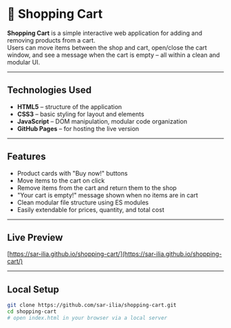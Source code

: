 # 🛒 Shopping Cart

**Shopping Cart** is a simple interactive web application for adding and removing products from a cart.  
Users can move items between the shop and cart, open/close the cart window, and see a message when the cart is empty – all within a clean and modular UI.

---

## Technologies Used

- **HTML5** – structure of the application  
- **CSS3** – basic styling for layout and elements  
- **JavaScript** – DOM manipulation, modular code organization  
- **GitHub Pages** – for hosting the live version

---

## Features

- Product cards with "Buy now!" buttons  
- Move items to the cart on click  
- Remove items from the cart and return them to the shop  
- "Your cart is empty!" message shown when no items are in cart  
- Clean modular file structure using ES modules  
- Easily extendable for prices, quantity, and total cost

---

## Live Preview

[https://sar-ilia.github.io/shopping-cart/](https://sar-ilia.github.io/shopping-cart/)

---

## Local Setup

```bash
git clone https://github.com/sar-ilia/shopping-cart.git
cd shopping-cart
# open index.html in your browser via a local server
